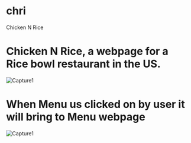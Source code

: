 # chri
Chicken N Rice

# Chicken N Rice, a webpage for a Rice bowl restaurant in the US.
![Capture1](https://user-images.githubusercontent.com/129554518/236009808-e2ecfd95-a0a9-4d64-9987-c7cabe0f438f.PNG)


# When Menu us clicked on by user it will bring to Menu webpage
![Capture1](https://user-images.githubusercontent.com/129554518/236009497-6be76ade-f75a-4ada-ac93-491dd6b36f8a.PNG)
